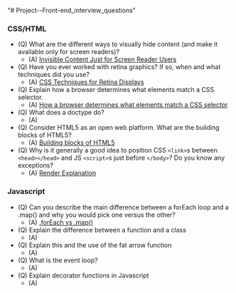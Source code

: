 "# Project--Front-end_interview_questions" 

### CSS/HTML

- (Q) What are the different ways to visually hide content (and make it available only for screen readers)?
  - (A) [Invisible Content Just for Screen Reader Users](https://webaim.org/techniques/css/invisiblecontent/)
- (Q) Have you ever worked with retina graphics? If so, when and what techniques did you use?
  - (A) [CSS Techniques for Retina Displays](https://www.sitepoint.com/css-techniques-for-retina-displays/)
- (Q) Explain how a browser determines what elements match a CSS selector.
  - (A) [How a browser determines what elements match a CSS selector](https://codeburst.io/clearing-your-front-end-job-interview-css-95bdd82871f2#c378)
- (Q) What does a doctype do?
  - (A) [<!doctype html>](https://stackoverflow.com/questions/7695044/what-does-doctype-html-do#answer-7695075)
- (Q) Consider HTML5 as an open web platform. What are the building blocks of HTML5?
  - (A) [Building blocks of HTML5](https://www.quora.com/Design-Consider-HTML5-as-an-open-web-platform-What-are-the-building-blocks-of-HTML5#wb94tCHn1)
- (Q) Why is it generally a good idea to position CSS `<link>`s between `<head></head>` and JS `<script>`s just before `</body>`? Do you know any exceptions?
  - (A) [Render Explanation](https://github.com/yangshun/front-end-interview-handbook/blob/master/questions/html-questions.md#why-is-it-generally-a-good-idea-to-position-css-links-between-headhead-and-js-scripts-just-before-body-do-you-know-any-exceptions)

### Javascript

- (Q) Can you describe the main difference between a forEach loop and a .map() and why you would pick one versus the other?
  - (A) [.forEach vs .map()](https://github.com/yangshun/front-end-interview-handbook/blob/master/questions/javascript-questions.md#can-you-describe-the-main-difference-between-a-foreach-loop-and-a-map-loop-and-why-you-would-pick-one-versus-the-other)
- (Q) Explain the difference between a function and a class
  - (A)
- (Q) Explain this and the use of the fat arrow function
  - (A)
- (Q) What is the event loop?
  - (A)
- (Q) Explain decorator functions in Javascript
  - (A)